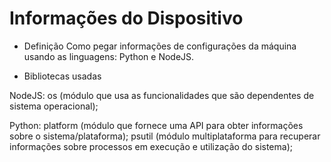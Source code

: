 # Informações do Dispositivo

- Definição
Como pegar informações de configurações da máquina usando as linguagens: Python e NodeJS.

- Bibliotecas usadas

NodeJS: os (módulo que usa as funcionalidades que são dependentes de sistema operacional);

Python: platform (módulo que fornece uma API para obter informações sobre o sistema/plataforma);
        psutil (módulo multiplataforma para recuperar informações sobre processos em execução e utilização do sistema);

